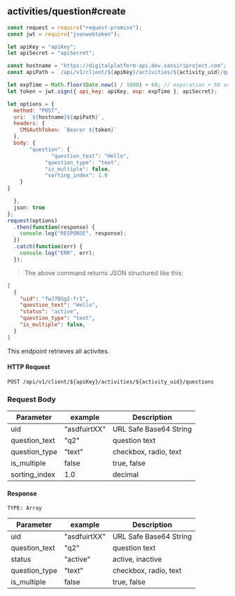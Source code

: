 ## activities/question#create

```javascript
const request = require("request-promise");
const jwt = require("jsonwebtoken");

let apiKey = "apiKey";
let apiSecret = "apiSecret";

const hostname = "https://digitalplatform-api.dev.sansiriproject.com";
const apiPath = `/api/v1/client/${apiKey}/activities/${activity_uid}/questions`;

let expTime = Math.floor(Date.now() / 1000) + 60; // expiration + 60 seconds
let token = jwt.sign({ api_key: apiKey, exp: expTime }, apiSecret);

let options = {
  method: "POST",
  uri: `${hostname}${apiPath}`,
  headers: {
    CMSAuthToken: `Bearer ${token}`
  },
  body: {
	   "question": {
		      "question_text": "Hello",
    	    "question_type": "text",
    	    "is_multiple": false,
    	    "sorting_index": 1.0
	}
}

  },
  json: true
};
request(options)
  .then(function(response) {
    console.log("RESPONSE", response);
  })
  .catch(function(err) {
    console.log("ERR", err);
  });
```

> The above command returns JSON structured like this:

```json
[
  {
    "uid": "fwJ7QGg2-fr1",
    "question_text": "Hello",
    "status": "active",
    "question_type": "text",
    "is_multiple": false,
  }
]
```

This endpoint retrieves all activites.

#### HTTP Request

`POST /api/v1/client/${apiKey}/activities/${activity_uid}/questions`

### Request Body

| Parameter           | example                | Description                          |
| ------------------- | ---------------------- | ------------------------------------ |
| uid  | "asdfuirtXX" | URL Safe Base64 String |
| question_text | "q2" | question text |
| question_type   | "text"  |   checkbox, radio, text |
| is_multiple    | false | true, false |
| sorting_index          | 1.0 |  decimal  |



#### Response

`TYPE: Array`

| Parameter          | example      | Description                       |
| ------------------ | ------------ | --------------------------------- |
| uid  | "asdfuirtXX" | URL Safe Base64 String |
| question_text | "q2" | question text |
| status          | "active" |  active, inactive  |
| question_type   | "text"  |   checkbox, radio, text |
| is_multiple    | false | true, false |
